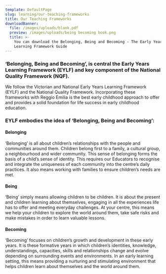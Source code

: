 ```yaml
---
template: DefaultPage
slug: learning/our-teaching-frameworks
title: Our Teaching Frameworks
downloadBanner:
  file: /images/uploads/blank.pdf
  preview: /images/uploads/being becoming book.png
  title: >-
    You can download the Belonging, Being and Becoming - The Early Years
    Learning Framework Guide
---
```


### ‘Belonging, Being and Becoming’, is central the Early Years Learning Framework (EYLF) and key component of the National Quality Framework (NQF).

We follow the Victorian and National Early Years Learning Framework (EYLF) and the National Quality Framework. Incorporating these frameworks with Reggio Emilia is the best early childhood approach to offer and provides a solid foundation for life success in early childhood education.

### EYLF embodies the idea of ‘Belonging, Being and Becoming’:

#### Belonging

‘Belonging’ is all about children’s relationships with the people and communities around them. Children belong first to a family, a cultural group, a neighbourhood and wider community. This sense of belonging forms the basis of a child’s sense of identity. This requires our Educators to recognise and integrate the uniqueness of each community into the centre’s daily practices. It also means working with families to ensure children’s needs are met.

#### Being

‘Being’ simply means allowing children to be children. It is about the present and children learning about themselves, engaging in all the experiences life has to offer and meeting everyday challenges. At your centre, this means we help your children to explore the world around them, take safe risks and make mistakes in order to learn valuable lessons.

#### Becoming

‘Becoming’ focuses on children’s growth and development in these early years. It is these formative years in which children’s identities, knowledge, understandings, capacities, skills and relationships change and evolve depending on surrounding events and environments. In an early learning setting, this means providing a nurturing and stimulating environment that helps children learn about themselves and the world around them.
